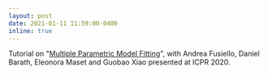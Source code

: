 ```yaml
---
layout: post
date: 2021-01-11 11:59:00-0400
inline: true
---
```

Tutorial on "[Multiple Parametric Model Fitting][mmf]", with Andrea Fusiello, Daniel Barath, Eleonora Maset and Guobao Xiao presented at ICPR 2020. 

[mmf]:https://www.micc.unifi.it/icpr2020/index.php/tutorial6/

